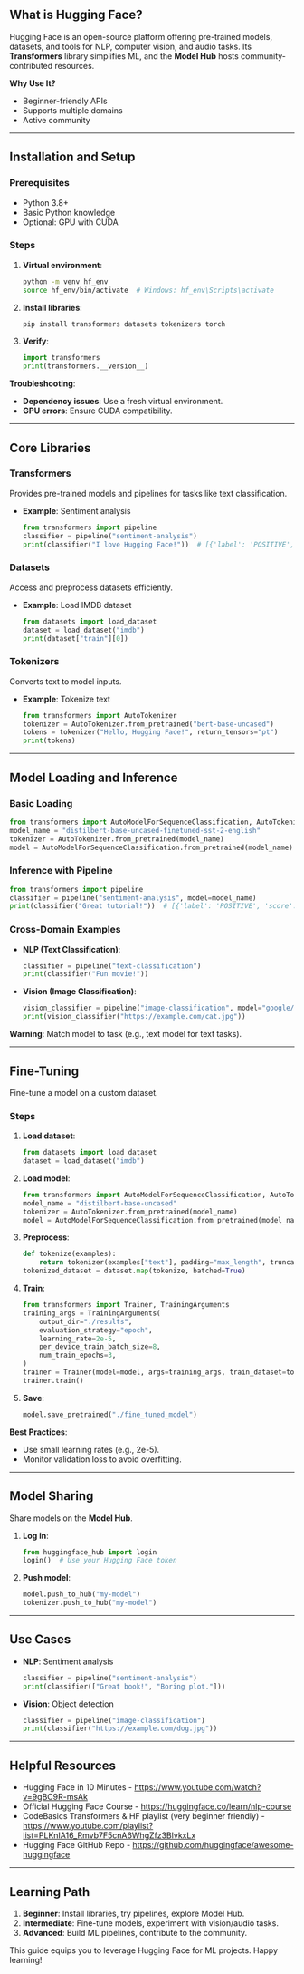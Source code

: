 ## What is Hugging Face?

Hugging Face is an open-source platform offering pre-trained models, datasets, and tools for NLP, computer vision, and audio tasks. Its **Transformers** library simplifies ML, and the **Model Hub** hosts community-contributed resources.

**Why Use It?**

- Beginner-friendly APIs
- Supports multiple domains
- Active community

---

## Installation and Setup

### Prerequisites

- Python 3.8+
- Basic Python knowledge
- Optional: GPU with CUDA

### Steps

1. **Virtual environment**:

   ```bash
   python -m venv hf_env
   source hf_env/bin/activate  # Windows: hf_env\Scripts\activate
   ```

2. **Install libraries**:

   ```bash
   pip install transformers datasets tokenizers torch
   ```

3. **Verify**:

   ```python
   import transformers
   print(transformers.__version__)
   ```

**Troubleshooting**:

- **Dependency issues**: Use a fresh virtual environment.
- **GPU errors**: Ensure CUDA compatibility.

---

## Core Libraries

### Transformers

Provides pre-trained models and pipelines for tasks like text classification.

- **Example**: Sentiment analysis

  ```python
  from transformers import pipeline
  classifier = pipeline("sentiment-analysis")
  print(classifier("I love Hugging Face!"))  # [{'label': 'POSITIVE', 'score': 0.999}]
  ```

### Datasets

Access and preprocess datasets efficiently.

- **Example**: Load IMDB dataset

  ```python
  from datasets import load_dataset
  dataset = load_dataset("imdb")
  print(dataset["train"][0])
  ```

### Tokenizers

Converts text to model inputs.

- **Example**: Tokenize text

  ```python
  from transformers import AutoTokenizer
  tokenizer = AutoTokenizer.from_pretrained("bert-base-uncased")
  tokens = tokenizer("Hello, Hugging Face!", return_tensors="pt")
  print(tokens)
  ```

---

## Model Loading and Inference

### Basic Loading

```python
from transformers import AutoModelForSequenceClassification, AutoTokenizer
model_name = "distilbert-base-uncased-finetuned-sst-2-english"
tokenizer = AutoTokenizer.from_pretrained(model_name)
model = AutoModelForSequenceClassification.from_pretrained(model_name)
```

### Inference with Pipeline

```python
from transformers import pipeline
classifier = pipeline("sentiment-analysis", model=model_name)
print(classifier("Great tutorial!"))  # [{'label': 'POSITIVE', 'score': 0.999}]
```

### Cross-Domain Examples

- **NLP (Text Classification)**:

  ```python
  classifier = pipeline("text-classification")
  print(classifier("Fun movie!"))
  ```

- **Vision (Image Classification)**:

  ```python
  vision_classifier = pipeline("image-classification", model="google/vit-base-patch16-224")
  print(vision_classifier("https://example.com/cat.jpg"))
  ```

**Warning**: Match model to task (e.g., text model for text tasks).

---

## Fine-Tuning

Fine-tune a model on a custom dataset.

### Steps

1. **Load dataset**:

   ```python
   from datasets import load_dataset
   dataset = load_dataset("imdb")
   ```

2. **Load model**:

   ```python
   from transformers import AutoModelForSequenceClassification, AutoTokenizer
   model_name = "distilbert-base-uncased"
   tokenizer = AutoTokenizer.from_pretrained(model_name)
   model = AutoModelForSequenceClassification.from_pretrained(model_name, num_labels=2)
   ```

3. **Preprocess**:

   ```python
   def tokenize(examples):
       return tokenizer(examples["text"], padding="max_length", truncation=True)
   tokenized_dataset = dataset.map(tokenize, batched=True)
   ```

4. **Train**:

   ```python
   from transformers import Trainer, TrainingArguments
   training_args = TrainingArguments(
       output_dir="./results",
       evaluation_strategy="epoch",
       learning_rate=2e-5,
       per_device_train_batch_size=8,
       num_train_epochs=3,
   )
   trainer = Trainer(model=model, args=training_args, train_dataset=tokenized_dataset["train"])
   trainer.train()
   ```

5. **Save**:

   ```python
   model.save_pretrained("./fine_tuned_model")
   ```

**Best Practices**:

- Use small learning rates (e.g., 2e-5).
- Monitor validation loss to avoid overfitting.

---

## Model Sharing

Share models on the **Model Hub**.

1. **Log in**:

   ```python
   from huggingface_hub import login
   login()  # Use your Hugging Face token
   ```

2. **Push model**:

   ```python
   model.push_to_hub("my-model")
   tokenizer.push_to_hub("my-model")
   ```

---

## Use Cases

- **NLP**: Sentiment analysis

  ```python
  classifier = pipeline("sentiment-analysis")
  print(classifier(["Great book!", "Boring plot."]))
  ```

- **Vision**: Object detection

  ```python
  classifier = pipeline("image-classification")
  print(classifier("https://example.com/dog.jpg"))
  ```

---

## Helpful Resources 

- Hugging Face in 10 Minutes - https://www.youtube.com/watch?v=9gBC9R-msAk
- Official Hugging Face Course - https://huggingface.co/learn/nlp-course
- CodeBasics Transformers & HF playlist (very beginner friendly) - https://www.youtube.com/playlist?list=PLKnIA16_Rmvb7F5cnA6WhgZfz3BlvkxLx
- Hugging Face GitHub Repo - https://github.com/huggingface/awesome-huggingface

---

## Learning Path

1. **Beginner**: Install libraries, try pipelines, explore Model Hub.
2. **Intermediate**: Fine-tune models, experiment with vision/audio tasks.
3. **Advanced**: Build ML pipelines, contribute to the community.

This guide equips you to leverage Hugging Face for ML projects. Happy learning!